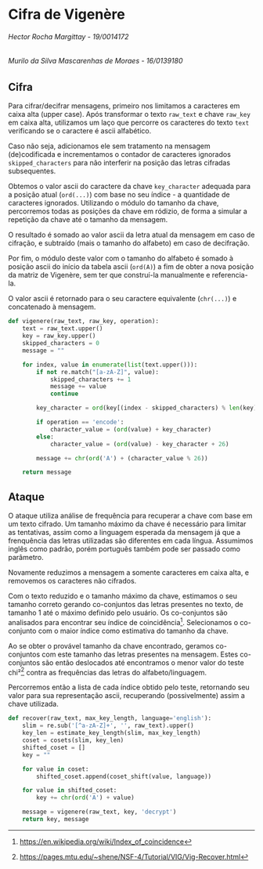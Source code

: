# Cifra de Vigenère

###### Hector Rocha Margittay - 19/0014172
###### Murilo da Silva Mascarenhas de Moraes - 16/0139180

## Cifra

Para cifrar/decifrar mensagens, primeiro nos limitamos a caracteres em caixa alta (upper case).
Após transformar o texto `raw_text` e chave `raw_key` em caixa alta, 
utilizamos um laço que percorre os caracteres do texto `text` verificando se o caractere é ascii alfabético.

Caso não seja, adicionamos ele sem tratamento na mensagem (de)codificada e incrementamos o contador
de caracteres ignorados `skipped_characters` para não interferir na posição das letras cifradas subsequentes.

Obtemos o valor ascii do caractere da chave `key_character` adequada para a posição atual (`ord(...)`) com base no seu índice - a quantidade de caracteres ignorados.
Utilizando o módulo do tamanho da chave, percorremos todas as posições da chave em ródizio, de forma a simular a repetição
da chave até o tamanho da mensagem.

O resultado é somado ao valor ascii da letra atual da mensagem em caso de cifração, e subtraído (mais o tamanho do alfabeto) em caso de decifração.

Por fim, o módulo deste valor com o tamanho do alfabeto é somado à posição ascii do início da tabela ascii (`ord(A)`) a fim de
obter a nova posição da matriz de Vigenère, sem ter que construí-la manualmente e referencia-la.

O valor ascii é retornado para o seu caractere equivalente (`chr(...)`) e concatenado à mensagem.


```python
def vigenere(raw_text, raw_key, operation):
    text = raw_text.upper()
    key = raw_key.upper()
    skipped_characters = 0
    message = ""

    for index, value in enumerate(list(text.upper())):
        if not re.match("[a-zA-Z]", value):
            skipped_characters += 1
            message += value
            continue

        key_character = ord(key[(index - skipped_characters) % len(key)])

        if operation == 'encode':
            character_value = (ord(value) + key_character)
        else:
            character_value = (ord(value) - key_character + 26)

        message += chr(ord('A') + (character_value % 26))

    return message
```


## Ataque

O ataque utiliza análise de frequência para recuperar a chave com base em um texto cifrado.
Um tamanho máximo da chave é necessário para limitar as tentativas, assim como a linguagem esperada da mensagem
já que a frenquência das letras utilizadas são diferentes em cada língua. Assumimos inglês como padrão, porém 
português também pode ser passado como parâmetro.

Novamente reduzimos a mensagem a somente caracteres em caixa alta, e removemos os caracteres não cifrados.

Com o texto reduzido e o tamanho máximo da chave, estimamos o seu tamanho correto gerando co-conjuntos das
letras presentes no texto, de tamanho 1 até o máximo definido pelo usuário. Os co-conjuntos são analisados
para encontrar seu índice de coincidência[^1]. Selecionamos o co-conjunto com o maior índice como estimativa
do tamanho da chave.

Ao se obter o provável tamanho da chave encontrado, geramos co-conjuntos com este tamanho das letras presentes na mensagem.
Estes co-conjuntos são então deslocados até encontramos o menor valor do teste chi²[^2] contra as frequências das
letras do alfabeto/linguagem.

Percorremos então a lista de cada índice obtido pelo teste, retornando seu valor para sua representação ascii,
recuperando (possivelmente) assim a chave utilizada.


```python
def recover(raw_text, max_key_length, language='english'):
    slim = re.sub('[^a-zA-Z]+', '', raw_text).upper()
    key_len = estimate_key_length(slim, max_key_length)
    coset = cosets(slim, key_len)
    shifted_coset = []
    key = ""

    for value in coset:
        shifted_coset.append(coset_shift(value, language))

    for value in shifted_coset:
        key += chr(ord('A') + value)

    message = vigenere(raw_text, key, 'decrypt')
    return key, message
```


[^1]: https://en.wikipedia.org/wiki/Index_of_coincidence
[^2]: https://pages.mtu.edu/~shene/NSF-4/Tutorial/VIG/Vig-Recover.html
